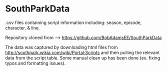 # SouthParkData
.csv files containing script information including: season, episode, character, &amp; line.

Repository cloned from --> https://github.com/BobAdamsEE/SouthParkData

The data was captured by downloading html files from http://southpark.wikia.com/wiki/Portal:Scripts and then pulling the relevant data from the script table.  Some manual clean up has been done (ex. fixing typos and formatting issues).
